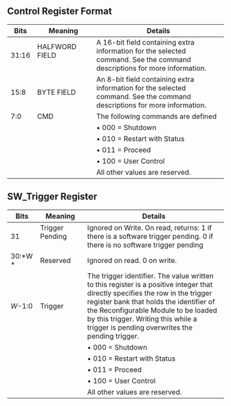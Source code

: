 ## Control Register Format

| Bits | Meaning | Details |
| ---- | ---- | ---- |
| 31:16 |HALFWORD FIELD &nbsp;&nbsp;&nbsp;&nbsp;&nbsp;&nbsp;&nbsp;&nbsp;&nbsp;&nbsp;&nbsp;&nbsp;&nbsp;&nbsp;&nbsp;&nbsp;&nbsp;&nbsp; | A 16-bit field containing extra information for the selected command. See the command descriptions for more information. |
| 15:8 | BYTE FIELD | An 8-bit field containing extra information for the selected command. See the command descriptions for more information. |
| 7:0 | CMD | The following commands are defined |
|     |      |• 000 = Shutdown
|     |      |• 010 = Restart with Status
|     |      |• 011 = Proceed
|     |      |• 100 = User Control
|     |      |All other values are reserved.


## SW_Trigger Register

| Bits | Meaning | Details |
| ---- | ---- | ---- |
| 31 |Trigger Pending &nbsp;&nbsp;&nbsp;&nbsp;&nbsp;&nbsp;&nbsp;&nbsp;&nbsp;&nbsp;&nbsp;&nbsp;&nbsp;&nbsp;&nbsp;&nbsp;&nbsp;&nbsp;&nbsp; | Ignored on Write. On read, returns: 1 if there is a software trigger pending. 0 if there is no software trigger pending |
| 30:*W *| Reserved | Ignored on read. 0 on write. |
| *W*-1:0 | Trigger | The trigger identifier. The value written to this register is a positive integer that directly specifies the row in the trigger register bank that holds the identifier of the Reconfigurable Module to be loaded by this trigger. Writing this while a trigger is pending overwrites the pending trigger. |
|     |      |• 000 = Shutdown
|     |      |• 010 = Restart with Status
|     |      |• 011 = Proceed
|     |      |• 100 = User Control
|     |      |All other values are reserved.
